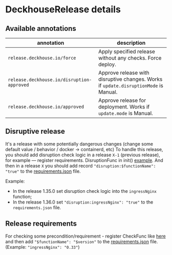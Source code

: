 # DeckhouseRelease details

## Available annotations

| annotation                               | description                                                                        |
|------------------------------------------|------------------------------------------------------------------------------------|
| `release.deckhouse.io/force`               | Apply specified release without any checks. Force deploy.                          |
| `release.deckhouse.io/disruption-approved` | Approve release with disruptive changes. Works if `update.disruptionMode` is Manual. |
| `release.deckhouse.io/approved`            | Approve release for deployment. Works if `update.mode` is Manual.                    |

## Disruptive release

It's a release with some potentially dangerous changes (change some default value / behavior / docker -> containerd, etc)
To handle this release, you should add disruption check logic in a release `X-1` (previous release), for example — register requirements. DisruptionFunc in init() [example](modules/402-ingress-nginx/hooks/requirements.go).
And then in a release `X` you should add record `"disruption:$functionName": "true"` to the [requirements.json](requirements.json) file.

Example:
- In the release 1.35.0 set disruption check logic into the `ingressNginx` function;
- In the release 1.36.0 set `"disruption:ingressNginx": "true"` to the `requirements.json` file.

## Release requirements

For checking some precondition/requirement - register CheckFunc like [here](modules/402-ingress-nginx/hooks/requirements.go)
and then add `"$functionName": "$version"` to the [requirements.json](requirements.json) file. (Example: `"ingressNginx": "0.33"`)
